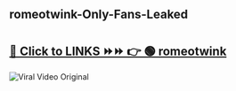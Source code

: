 
 ## romeotwink-Only-Fans-Leaked

# <h2><a href="https://clipsfans.com/romeotwink&ref=git">🔗 Click to LINKS ⏩⏩ 👉 🟢 romeotwink </a></h2>

<a href="https://clipsfans.com/romeotwink&ref=git" rel="nofollow" data-target="animated-image.originalLink"><img src="https://i.ibb.co.com/xMMVF88/686577567.gif" alt="Viral Video Original" style="max-width: 100%; display: inline-block;" data-target="animated-image.originalImage"></a>
